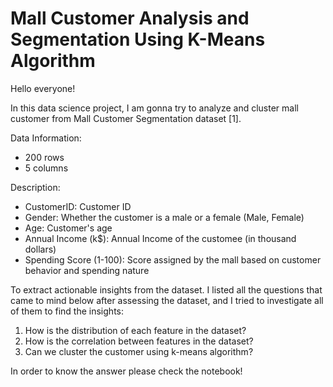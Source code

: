 # Mall Customer Analysis and Segmentation Using K-Means Algorithm

Hello everyone!

In this data science project, I am gonna try to analyze and cluster mall customer from Mall Customer Segmentation dataset [1]. 

Data Information:

* 200 rows
* 5 columns

Description:
* CustomerID: Customer ID
* Gender: Whether the customer is a male or a female (Male, Female)
* Age: Customer's age
* Annual Income (k$): Annual Income of the customee (in thousand dollars)
* Spending Score (1-100): Score assigned by the mall based on customer behavior and spending nature

To extract actionable insights from the dataset. I listed all the questions that came to mind below after assessing the dataset, and I tried to investigate all of them to find the insights:

1. How is the distribution of each feature in the dataset?
2. How is the correlation between features in the dataset? 
3. Can we cluster the customer using k-means algorithm?

In order to know the answer please check the notebook!
